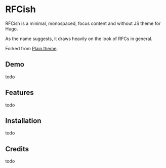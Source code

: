 # RFCish

RFCish is a minimal, monospaced, focus content and without JS theme for Hugo.

As the name suggests, it draws heavily on the look of RFCs in general.

Forked from [Plain theme](https://github.com/AngeloR/plain-hugo-theme).

## Demo

todo

## Features

todo

## Installation

todo

## Credits

todo